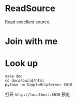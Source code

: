 # ReadSource

Read excellent source.

# Join with me

# Look up

    make doc
    cd docs/build/html
    python -m SimpleHttpServer 8010

打开 ``http://localhost:8010`` 预览
